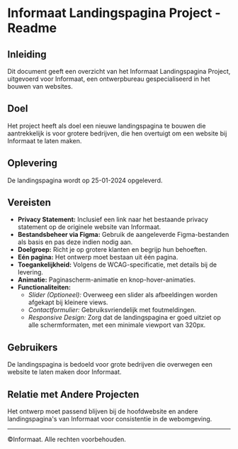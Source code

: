 # Informaat Landingspagina Project - Readme

## Inleiding
Dit document geeft een overzicht van het Informaat Landingspagina Project, uitgevoerd voor Informaat, een ontwerpbureau gespecialiseerd in het bouwen van websites.

## Doel
Het project heeft als doel een nieuwe landingspagina te bouwen die aantrekkelijk is voor grotere bedrijven, die hen overtuigt om een website bij Informaat te laten maken.

## Oplevering
De landingspagina wordt op 25-01-2024 opgeleverd.

## Vereisten
- **Privacy Statement:** Inclusief een link naar het bestaande privacy statement op de originele website van Informaat.
- **Bestandsbeheer via Figma:** Gebruik de aangeleverde Figma-bestanden als basis en pas deze indien nodig aan.
- **Doelgroep:** Richt je op grotere klanten en begrijp hun behoeften.
- **Eén pagina:** Het ontwerp moet bestaan uit één pagina.
- **Toegankelijkheid:** Volgens de WCAG-specificatie, met details bij de levering.
- **Animatie:** Paginascherm-animatie en knop-hover-animaties.
- **Functionaliteiten:**
    - *Slider (Optioneel):* Overweeg een slider als afbeeldingen worden afgekapt bij kleinere views.
    - *Contactformulier:* Gebruiksvriendelijk met foutmeldingen.
    - *Responsive Design:* Zorg dat de landingspagina er goed uitziet op alle schermformaten, met een minimale viewport van 320px.

## Gebruikers
De landingspagina is bedoeld voor grote bedrijven die overwegen een website te laten maken door Informaat.

## Relatie met Andere Projecten
Het ontwerp moet passend blijven bij de hoofdwebsite en andere landingspagina's van Informaat voor consistentie in de webomgeving.

---

©Informaat. Alle rechten voorbehouden.


